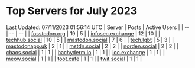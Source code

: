 # Top Servers for July 2023
Last Updated: 07/11/2023 01:56:14 UTC
| Server | Posts | Active Users |
| -- | -- | -- |
| [fosstodon.org](https://fosstodon.org/tags/PowerShell) | 19 | 5 |
| [infosec.exchange](https://infosec.exchange/tags/PowerShell) | 12 | 10 |
| [techhub.social](https://techhub.social/tags/PowerShell) | 10 | 5 |
| [mastodon.social](https://mastodon.social/tags/PowerShell) | 7 | 6 |
| [tech.lgbt](https://tech.lgbt/tags/PowerShell) | 5 | 3 |
| [mastodonapp.uk](https://mastodonapp.uk/tags/PowerShell) | 2 | 1 |
| [mstdn.social](https://mstdn.social/tags/PowerShell) | 2 | 2 |
| [norden.social](https://norden.social/tags/PowerShell) | 2 | 2 |
| [chaos.social](https://chaos.social/tags/PowerShell) | 1 | 1 |
| [hachyderm.io](https://hachyderm.io/tags/PowerShell) | 1 | 1 |
| [ioc.exchange](https://ioc.exchange/tags/PowerShell) | 1 | 1 |
| [meow.social](https://meow.social/tags/PowerShell) | 1 | 1 |
| [toot.cafe](https://toot.cafe/tags/PowerShell) | 1 | 1 |
| [twit.social](https://twit.social/tags/PowerShell) | 1 | 1 |
